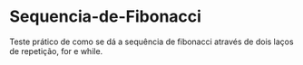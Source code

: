 # Sequencia-de-Fibonacci
Teste prático de como se dá a sequência de fibonacci através de dois laços de repetição, for e while.
